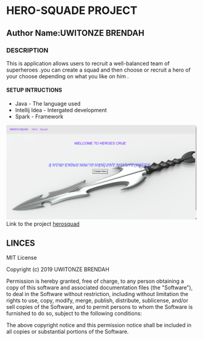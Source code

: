 # HERO-SQUADE PROJECT
## Author Name:UWITONZE BRENDAH
### DESCRIPTION
This is application allows users to  recruit a well-balanced team of superheroes .you can create a squad and then choose or recruit a hero of your choose depending on what you like on him .
 #### SETUP INTRUCTIONS
* Java - The language used
* Intellij Idea - Intergated development
* Spark - Framework

![image](src/main/resources/public/images/landing.png)
Link to the project
[herosquad](https://github.com/brendahuwitonze/HEROSQUADE)

## LINCES

MIT License

Copyright (c) 2019 UWITONZE BRENDAH

Permission is hereby granted, free of charge, to any person obtaining a copy of this software and associated documentation files (the "Software"), to deal in the Software without restriction, including without limitation the rights to use, copy, modify, merge, publish, distribute, sublicense, and/or sell copies of the Software, and to permit persons to whom the Software is furnished to do so, subject to the following conditions:

The above copyright notice and this permission notice shall be included in all copies or substantial portions of the Software.



